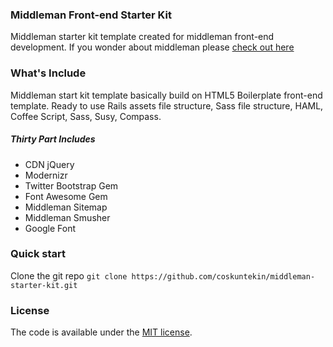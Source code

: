 ### Middleman Front-end Starter Kit
Middleman starter kit template created for middleman front-end development.
If you wonder about middleman please [check out here](https://middlemanapp.com/)

### What's Include
Middleman start kit template basically build on HTML5 Boilerplate front-end
template. Ready to use Rails assets file structure, Sass file structure, HAML,
Coffee Script, Sass, Susy, Compass.

##### Thirty Part Includes
- CDN jQuery
- Modernizr
- Twitter Bootstrap Gem
- Font Awesome Gem
- Middleman Sitemap
- Middleman Smusher
- Google Font 

### Quick start
Clone the git repo `git clone https://github.com/coskuntekin/middleman-starter-kit.git`

### License
The code is available under the
[MIT license](https://github.com/coskuntekin/middleman-starter-kit/blob/master/LICENSE).
